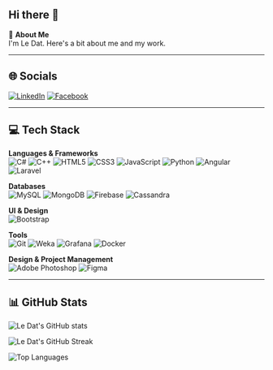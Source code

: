 ## Hi there 👋

💫 **About Me**  
I'm Le Dat. Here's a bit about me and my work.

---

## 🌐 Socials

[![LinkedIn](https://img.shields.io/badge/LinkedIn-%230077B5?style=flat&logo=linkedin&logoColor=white)](https://www.linkedin.com/in/le-dat-907b59226/)
[![Facebook](https://img.shields.io/badge/Facebook-%231877F2?style=flat&logo=facebook&logoColor=white)](https://www.facebook.com/ledat.pino)

---

## 💻 Tech Stack

**Languages & Frameworks**  
![C#](https://img.shields.io/badge/-C%23-05122A?style=flat&logo=c-sharp) 
![C++](https://img.shields.io/badge/-C++-05122A?style=flat&logo=c%2B%2B)
![HTML5](https://img.shields.io/badge/-HTML5-05122A?style=flat&logo=html5)
![CSS3](https://img.shields.io/badge/-CSS3-05122A?style=flat&logo=css3)
![JavaScript](https://img.shields.io/badge/-JavaScript-05122A?style=flat&logo=javascript&logoColor=F7DF1E)
![Python](https://img.shields.io/badge/-Python-05122A?style=flat&logo=python)
![Angular](https://img.shields.io/badge/-Angular-05122A?style=flat&logo=angular)
![Laravel](https://img.shields.io/badge/-Laravel-05122A?style=flat&logo=laravel)

**Databases**  
![MySQL](https://img.shields.io/badge/-MySQL-05122A?style=flat&logo=mysql) 
![MongoDB](https://img.shields.io/badge/-MongoDB-05122A?style=flat&logo=mongodb)
![Firebase](https://img.shields.io/badge/-Firebase-05122A?style=flat&logo=firebase)
![Cassandra](https://img.shields.io/badge/-Cassandra-05122A?style=flat&logo=apache-cassandra)

**UI & Design**  
![Bootstrap](https://img.shields.io/badge/-Bootstrap-05122A?style=flat&logo=bootstrap)

**Tools**  
![Git](https://img.shields.io/badge/-Git-05122A?style=flat&logo=git)
![Weka](https://img.shields.io/badge/-Weka-05122A?style=flat)
![Grafana](https://img.shields.io/badge/-Grafana-05122A?style=flat&logo=grafana)
![Docker](https://img.shields.io/badge/-Docker-05122A?style=flat&logo=docker)

**Design & Project Management**  
![Adobe Photoshop](https://img.shields.io/badge/-Adobe%20Photoshop-05122A?style=flat&logo=adobe-photoshop)
![Figma](https://img.shields.io/badge/-Figma-05122A?style=flat&logo=figma)

---

## 📊 GitHub Stats

![Le Dat's GitHub stats](https://github-readme-stats.vercel.app/api?username=pinotc&show_icons=true&theme=radical)

![Le Dat's GitHub Streak](https://github-readme-streak-stats.herokuapp.com/?user=pinotc&theme=radical)

![Top Languages](https://github-readme-stats.vercel.app/api/top-langs/?username=pinotc&layout=compact&theme=radical)
